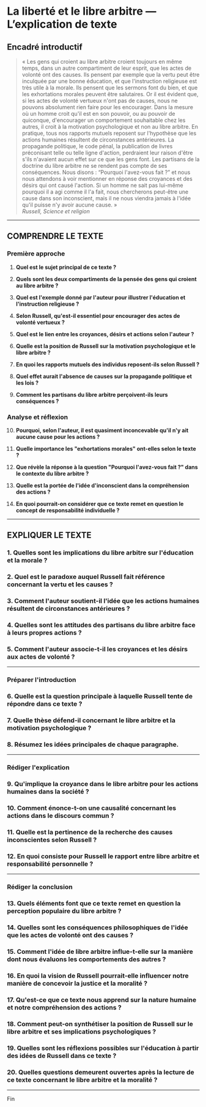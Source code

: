 # La liberté et le libre arbitre — L’explication de texte

## Encadré introductif
> « Les gens qui croient au libre arbitre croient toujours en même temps, dans un autre compartiment de leur esprit, que les actes de volonté ont des causes. Ils pensent par exemple que la vertu peut être inculquée par une bonne éducation, et que l'instruction religieuse est très utile à la morale. Ils pensent que les sermons font du bien, et que les exhortations morales peuvent être salutaires. Or il est évident que, si les actes de volonté vertueux n'ont pas de causes, nous ne pouvons absolument rien faire pour les encourager. Dans la mesure où un homme croit qu'il est en son pouvoir, ou au pouvoir de quiconque, d'encourager un comportement souhaitable chez les autres, il croit à la motivation psychologique et non au libre arbitre. En pratique, tous nos rapports mutuels reposent sur l'hypothèse que les actions humaines résultent de circonstances antérieures. La propagande politique, le code pénal, la publication de livres préconisant telle ou telle ligne d'action, perdraient leur raison d'être s'ils n'avaient aucun effet sur ce que les gens font. Les partisans de la doctrine du libre arbitre ne se rendent pas compte de ses conséquences. Nous disons : “Pourquoi l'avez-vous fait ?” et nous nous attendons à voir mentionner en réponse des croyances et des désirs qui ont causé l'action. Si un homme ne sait pas lui-même pourquoi il a agi comme il l'a fait, nous chercherons peut-être une cause dans son inconscient, mais il ne nous viendra jamais à l'idée qu'il puisse n'y avoir aucune cause. »  
> *Russell, Science et religion*

---

## COMPRENDRE LE TEXTE

### Première approche

1. **Quel est le sujet principal de ce texte ?**

2. **Quels sont les deux compartiments de la pensée des gens qui croient au libre arbitre ?**

3. **Quel est l'exemple donné par l'auteur pour illustrer l'éducation et l'instruction religieuse ?**

4. **Selon Russell, qu'est-il essentiel pour encourager des actes de volonté vertueux ?**

5. **Quel est le lien entre les croyances, désirs et actions selon l'auteur ?**

6. **Quelle est la position de Russell sur la motivation psychologique et le libre arbitre ?**

7. **En quoi les rapports mutuels des individus reposent-ils selon Russell ?**

8. **Quel effet aurait l'absence de causes sur la propagande politique et les lois ?**

9. **Comment les partisans du libre arbitre perçoivent-ils leurs conséquences ?**

### Analyse et réflexion

10. **Pourquoi, selon l'auteur, il est quasiment inconcevable qu'il n'y ait aucune cause pour les actions ?**

11. **Quelle importance les "exhortations morales" ont-elles selon le texte ?**

12. **Que révèle la réponse à la question "Pourquoi l'avez-vous fait ?" dans le contexte du libre arbitre ?**

13. **Quelle est la portée de l'idée d'inconscient dans la compréhension des actions ?**

14. **En quoi pourrait-on considérer que ce texte remet en question le concept de responsabilité individuelle ?**

---

## EXPLIQUER LE TEXTE

### 1. Quelles sont les implications du libre arbitre sur l'éducation et la morale ? 

### 2. Quel est le paradoxe auquel Russell fait référence concernant la vertu et les causes ?

### 3. Comment l'auteur soutient-il l'idée que les actions humaines résultent de circonstances antérieures ?

### 4. Quelles sont les attitudes des partisans du libre arbitre face à leurs propres actions ?

### 5. Comment l'auteur associe-t-il les croyances et les désirs aux actes de volonté ? 

---

### Préparer l'introduction

### 6. Quelle est la question principale à laquelle Russell tente de répondre dans ce texte ? 

### 7. Quelle thèse défend-il concernant le libre arbitre et la motivation psychologique ?

### 8. Résumez les idées principales de chaque paragraphe.

---

### Rédiger l'explication

### 9. Qu'implique la croyance dans le libre arbitre pour les actions humaines dans la société ?

### 10. Comment énonce-t-on une causalité concernant les actions dans le discours commun ? 

### 11. Quelle est la pertinence de la recherche des causes inconscientes selon Russell ? 

### 12. En quoi consiste pour Russell le rapport entre libre arbitre et responsabilité personnelle ? 

---

### Rédiger la conclusion

### 13. Quels éléments font que ce texte remet en question la perception populaire du libre arbitre ? 

### 14. Quelles sont les conséquences philosophiques de l'idée que les actes de volonté ont des causes ?

### 15. Comment l'idée de libre arbitre influe-t-elle sur la manière dont nous évaluons les comportements des autres ? 

### 16. En quoi la vision de Russell pourrait-elle influencer notre manière de concevoir la justice et la moralité ?

### 17. Qu'est-ce que ce texte nous apprend sur la nature humaine et notre compréhension des actions ? 

### 18. Comment peut-on synthétiser la position de Russell sur le libre arbitre et ses implications psychologiques ? 

### 19. Quelles sont les réflexions possibles sur l'éducation à partir des idées de Russell dans ce texte ? 

### 20. Quelles questions demeurent ouvertes après la lecture de ce texte concernant le libre arbitre et la moralité ?

--- 

Fin